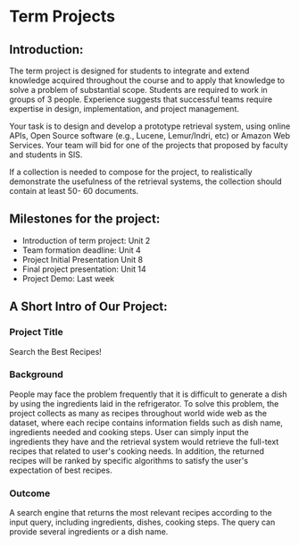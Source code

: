 # Term Projects

## Introduction:

The term project is designed for students to integrate and extend knowledge acquired throughout the course and to apply that knowledge to solve a problem of substantial scope. Students are required to work in groups of 3 people. Experience suggests that successful teams require expertise in design, implementation, and project management. 

Your task is to design and develop a prototype retrieval system, using online APIs, Open Source software (e.g., Lucene, Lemur/Indri, etc) or Amazon Web Services.  Your team will bid for one of the projects that proposed by faculty and students in SIS. 

If a collection is needed to compose for the project, to realistically demonstrate the usefulness of the retrieval systems, the collection should contain at least 50- 60 documents. 

## Milestones for the project:

* Introduction of term project:			Unit 2
* Team formation deadline:			Unit 4
* Project Initial Presentation			Unit 8
* Final project presentation:			Unit 14
* Project Demo:					Last week

## A Short Intro of Our Project:

### Project Title

Search the Best Recipes! 

### Background

People may face the problem frequently that it is difficult to generate a dish by using the ingredients laid in the refrigerator. To solve this problem, the project collects as many as recipes throughout world wide web as the dataset, where each recipe contains information fields such as dish name, ingredients needed and cooking steps. User can simply input the ingredients they have and the retrieval system would retrieve the full-text recipes that related to user's cooking needs. In addition, the returned recipes will be ranked by specific algorithms to satisfy the user's expectation of best recipes.

### Outcome

A search engine that returns the most relevant recipes according to the input query, including ingredients, dishes, cooking steps. The query can provide several ingredients or a dish name. 
